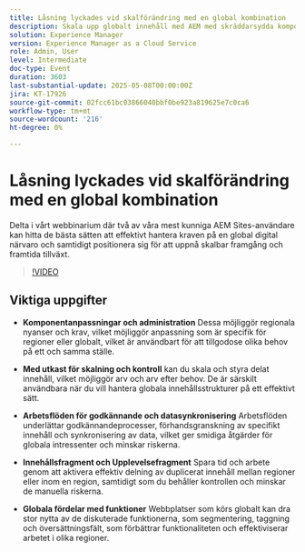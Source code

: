 ```yaml
---
title: Låsning lyckades vid skalförändring med en global kombination
description: Skala upp globalt innehåll med AEM med skräddarsydda komponenter, skräddarsydda ritningar, arbetsflöden och fragment för effektiv kontroll, godkännande och regional flexibilitet.
solution: Experience Manager
version: Experience Manager as a Cloud Service
role: Admin, User
level: Intermediate
doc-type: Event
duration: 3603
last-substantial-update: 2025-05-08T00:00:00Z
jira: KT-17926
source-git-commit: 02fcc61bc03866040bbf0be923a819625e7c0ca6
workflow-type: tm+mt
source-wordcount: '216'
ht-degree: 0%

---
```



# Låsning lyckades vid skalförändring med en global kombination

Delta i vårt webbinarium där två av våra mest kunniga AEM Sites-användare kan hitta de bästa sätten att effektivt hantera kraven på en global digital närvaro och samtidigt positionera sig för att uppnå skalbar framgång och framtida tillväxt.

>[!VIDEO](https://video.tv.adobe.com/v/3457918/?learn=on&enablevpops)

## Viktiga uppgifter

* **Komponentanpassningar och administration** Dessa möjliggör regionala nyanser och krav, vilket möjliggör anpassning som är specifik för regioner eller globalt, vilket är användbart för att tillgodose olika behov på ett och samma ställe.

* **Med utkast för skalning och kontroll** kan du skala och styra delat innehåll, vilket möjliggör arv och arv efter behov. De är särskilt användbara när du vill hantera globala innehållsstrukturer på ett effektivt sätt.

* **Arbetsflöden för godkännande och datasynkronisering** Arbetsflöden underlättar godkännandeprocesser, förhandsgranskning av specifikt innehåll och synkronisering av data, vilket ger smidiga åtgärder för globala intressenter och minskar riskerna.

* **Innehållsfragment och Upplevelsefragment** Spara tid och arbete genom att aktivera effektiv delning av duplicerat innehåll mellan regioner eller inom en region, samtidigt som du behåller kontrollen och minskar de manuella riskerna.

* **Globala fördelar med funktioner** Webbplatser som körs globalt kan dra stor nytta av de diskuterade funktionerna, som segmentering, taggning och översättningsfält, som förbättrar funktionaliteten och effektiviserar arbetet i olika regioner.
